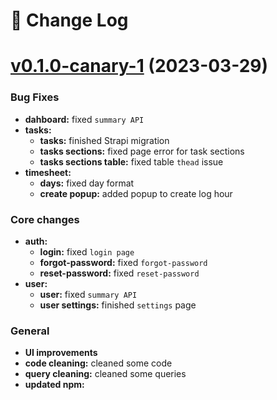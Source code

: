 # 🚀 Change Log

# [v0.1.0-canary-1](https://github.com/vitalijalbu/time-activity) (2023-03-29)

### Bug Fixes

- **dahboard:** fixed `summary API` 
- **tasks:** 
    - **tasks:** finished Strapi migration 
    - **tasks sections:** fixed page error for task sections 
    - **tasks sections table:** fixed table `thead` issue 
- **timesheet:** 
    - **days:** fixed day format
    - **create popup:** added popup to create log hour 


### Core changes


- **auth:** 
    - **login:** fixed `login page` 
    - **forgot-password:** fixed `forgot-password` 
    - **reset-password:** fixed `reset-password` 
- **user:** 
    - **user:** fixed `summary API` 
    - **user settings:** finished `settings` page 

### General

- **UI improvements**
- **code cleaning:** cleaned some code
- **query cleaning:** cleaned some queries
- **updated npm:** 